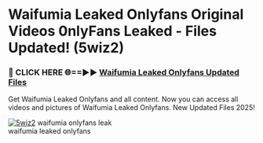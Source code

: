 # Waifumia Leaked Onlyfans Original Videos 0nlyFans Leaked - Files Updated! (5wiz2)

<h3>🔴 CLICK HERE 🌐==►► <a href="https://tinyurl.com/2jnfzry5" rel="nofollow">Waifumia Leaked Onlyfans Updated Files</a></h3>

Get Waifumia Leaked Onlyfans and all content. Now you can access all videos and pictures of Waifumia Leaked Onlyfans. New Updated Files 2025!

[![5wiz2](https://i.imgur.com/GyGTBgg.gif)](https://tinyurl.com/2jnfzry5)
waifumia onlyfans leak<br>
waifumia leaked onlyfans